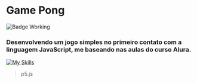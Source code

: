 # Game Pong

![Badge Working](http://img.shields.io/static/v1?label=STATUS&message=WORKING&color=blue&style=for-the-badge)

### Desenvolvendo um jogo simples no primeiro contato com a linguagem JavaScript, me baseando nas aulas do curso Alura.

[![My Skills](https://skillicons.dev/icons?i=js)](https://skillicons.dev)
> p5.js

